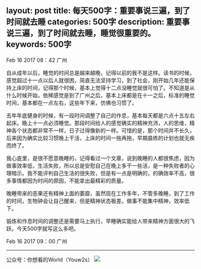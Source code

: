 layout: post
title: 每天500字：重要事说三遍，到了时间就去睡
categories: 500字
description: 重要事说三遍，到了时间就去睡，睡觉很重要的。
keywords: 500字
---

Feb 16 2017  08：42 广州

自从成年以后，睡觉的时间总是越来越晚，记得以前的我不是这样。读书的时候，感觉超过十一点以后人就很困，简直无法坚持学习，到了社会，刚开始几年还能保持上床的时间，记得那个时候，基本上觉得十二点没睡觉就很可怕了。不知道是从什么时候开始，依稀感觉是到了广州之后，基本上床都是在十一之后，标准的睡觉时间，基本都在一点左右，这些年下来，仿佛也习惯了。

去年年底健身的时候，有一段时间调整了自己的作息，基本每天都是六点十五左右起床。晚上十一点必须睡觉。那段时间给人的感觉确实的精神充沛，人的思维，精神各个状态都非常不一样，日子过得像新的一样。可惜的是，那个时间并不长久，后来因为确实比较习惯晚上干活，上床的时间一拖再拖，早期晨练的计划也就无疾而终了。

我心底里，是很不愿意晚睡的，记得看过一个文章，说到晚睡的人都很焦虑，因为做事效率低，生活失败，所以总是安慰自己在晚上多干一些活，是一种失败者的心理暗示。我不能评判自己生活的很失败，但是有一点是明确的，的确效率不高，很多事情都因为时间的原因，不能拿出最精彩的质量。

晚睡带来的恶果还有精神上面的萎靡，虽然现在工作多年，不管多晚睡，到了工作的时间，生物钟会让自己醒来，但是精神状态极差。做事不能集中精神，效率低下。

锻炼和作息时间的调整还是需要马上执行，早睡确实能给人带来精神方面很大的飞跃。今天500字就写这么多吧。

Feb 16 2017  09：00  广州

---- 
公众号：你想看的World（Youw2s）
![][image-1]

[image-1]:	http://upload-images.jianshu.io/upload_images/3342594-dca1f89eba3e50ca.jpg?imageMogr2/auto-orient/strip%7CimageView2/2/w/1240